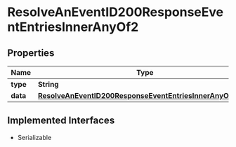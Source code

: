 

# ResolveAnEventID200ResponseEventEntriesInnerAnyOf2


## Properties

| Name | Type | Description | Notes |
|------------ | ------------- | ------------- | -------------|
|**type** | **String** |  |  |
|**data** | [**ResolveAnEventID200ResponseEventEntriesInnerAnyOf2Data**](ResolveAnEventID200ResponseEventEntriesInnerAnyOf2Data.md) |  |  |


## Implemented Interfaces

* Serializable


